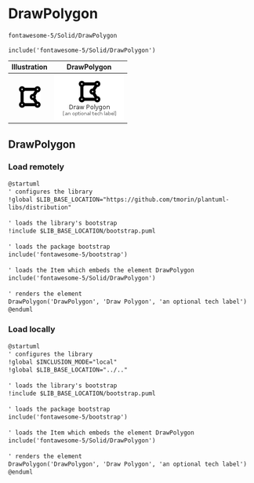 # DrawPolygon


```text
fontawesome-5/Solid/DrawPolygon
```

```text
include('fontawesome-5/Solid/DrawPolygon')
```



| Illustration | DrawPolygon |
| :---: | :---: |
| ![illustration for Illustration](../../fontawesome-5/Solid/DrawPolygon.png) | ![illustration for DrawPolygon](../../fontawesome-5/Solid/DrawPolygon.Local.png) |




## DrawPolygon

### Load remotely
```plantuml
@startuml
' configures the library
!global $LIB_BASE_LOCATION="https://github.com/tmorin/plantuml-libs/distribution"

' loads the library's bootstrap
!include $LIB_BASE_LOCATION/bootstrap.puml

' loads the package bootstrap
include('fontawesome-5/bootstrap')

' loads the Item which embeds the element DrawPolygon
include('fontawesome-5/Solid/DrawPolygon')

' renders the element
DrawPolygon('DrawPolygon', 'Draw Polygon', 'an optional tech label')
@enduml
```

### Load locally
```plantuml
@startuml
' configures the library
!global $INCLUSION_MODE="local"
!global $LIB_BASE_LOCATION="../.."

' loads the library's bootstrap
!include $LIB_BASE_LOCATION/bootstrap.puml

' loads the package bootstrap
include('fontawesome-5/bootstrap')

' loads the Item which embeds the element DrawPolygon
include('fontawesome-5/Solid/DrawPolygon')

' renders the element
DrawPolygon('DrawPolygon', 'Draw Polygon', 'an optional tech label')
@enduml
```

